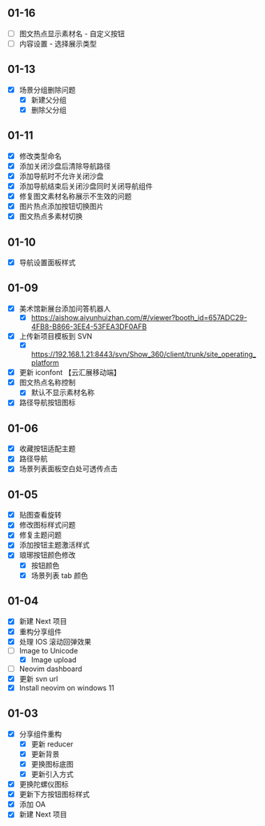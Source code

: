 ## 01-16

- [ ] 图文热点显示素材名 - 自定义按钮
- [ ] 内容设置 -  选择展示类型

## 01-13

- [x] 场景分组删除问题
	- [x] 新建父分组
	- [x] 删除父分组

## 01-11

- [x] 修改类型命名
- [x] 添加关闭沙盘后清除导航路径
- [x] 添加导航时不允许关闭沙盘
- [x] 添加导航结束后关闭沙盘同时关闭导航组件
- [x] 修复图文素材名称展示不生效的问题
- [x] 图片热点添加按钮切换图片
- [x] 图文热点多素材切换

## 01-10

- [x] 导航设置面板样式

## 01-09

- [x] 美术馆新展台添加问答机器人
	- [x] https://aishow.aiyunhuizhan.com/#/viewer?booth_id=657ADC29-4FB8-B866-3EE4-53FEA3DF0AFB
- [x] 上传新项目模板到 SVN
	- [x] https://192.168.1.21:8443/svn/Show_360/client/trunk/site_operating_platform
- [x] 更新 iconfont 【云汇展移动端】
- [x] 图文热点名称控制
	- [x] 默认不显示素材名称
- [x] 路径导航按钮图标

## 01-06

- [x] 收藏按钮适配主题
- [x] 路径导航
- [x] 场景列表面板空白处可透传点击

## 01-05

- [x] 贴图查看旋转
- [x] 修改图标样式问题
- [x] 修复主题问题
- [x] 添加按钮主题激活样式
- [x] 琅琊按钮颜色修改
	- [x] 按钮颜色
	- [x] 场景列表 tab 颜色

## 01-04

- [x] 新建 Next 项目
- [x] 重构分享组件
- [x] 处理 IOS 滚动回弹效果
- [ ] Image to Unicode
	- [x] Image upload
- [ ] Neovim dashboard
- [x] 更新 svn url
- [x] Install neovim on windows 11

## 01-03

- [x] 分享组件重构
	- [x] 更新 reducer
	- [x] 更新背景
	- [x] 更换图标底图
	- [x] 更新引入方式
- [x] 更换陀螺仪图标
- [x] 更新下方按钮图标样式
- [x] 添加 OA
- [x] 新建 Next 项目